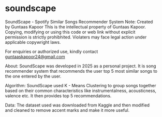 # soundscape
SoundScape - Spotify Similar Songs Recommender System
Note: Created by Guntaas Kapoor
This is the intellectual property of Guntaas Kapoor.
Copying, modifying or using this code or web link without explicit permission is strictly prohibhited.
Violaters may face legal action under applicable copywright laws.

For enquiries or authorized use, kindly contact guntaaskapoor24@gmail.com

About:
  SoundScape was developed in 2025 as a personal project. It is song recommender system that recommends the user top 5 most similar songs to the one 
  entered by the user.

Algorithm:
  SoundScape used K - Means Clustering to group songs together based on their common characteristics like instrumentalness, acousticness, valence etc.
  It then provides top 5 recommendations.

Data:
  The dataset used was downloaded from Kaggle and then modified and cleaned to remove accent marks and make it more useful. 
